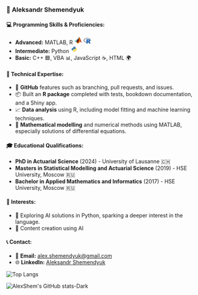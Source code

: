 ### 📌 **Aleksandr Shemendyuk**

#### 💻 **Programming Skills & Proficiencies:**
- **Advanced:** MATLAB, R <code><img height="20" src="https://raw.githubusercontent.com/github/explore/master/topics/matlab/matlab.png"></code> <code><img height="20" src="https://raw.githubusercontent.com/github/explore/master/topics/r/r.png"></code>
- **Intermediate:** Python <code><img height="20" src="https://raw.githubusercontent.com/github/explore/master/topics/python/python.png"></code>
- **Basic:** C++ 🟦, VBA 📊, JavaScript ☕, HTML 🌍

#### 🔧 **Technical Expertise:**
- 🔀 **GitHub** features such as branching, pull requests, and issues.
- 📦 Built an **R package** completed with tests, bookdown documentation, and a Shiny app.
- 📈 **Data analysis** using R, including model fitting and machine learning techniques.
- 🔢 **Mathematical modelling** and numerical methods using MATLAB, especially solutions of differential equations.

#### 🎓 **Educational Qualifications:**
- **PhD in Actuarial Science** (2024) - University of Lausanne 🇨🇭
- **Masters in Statistical Modelling and Actuarial Science** (2019) - HSE University, Moscow 🇷🇺
- **Bachelor in Applied Mathematics and Informatics** (2017) - HSE University, Moscow 🇷🇺

#### 🌱 **Interests:**
- 🤖 Exploring AI solutions in Python, sparking a deeper interest in the language.
- 🎥 Content creation using AI

#### 📞 **Contact:**
- 📧 **Email:** alex.shemendyuk@gmail.com
- 🌐 **LinkedIn:** [Aleksandr Shemendyuk](https://www.linkedin.com/in/alex-shem/)

![Top Langs](https://github-readme-stats.vercel.app/api/top-langs/?username=AlexShem&layout=compact&theme=github_dark_dimmed&langs_count=8)

![AlexShem's GitHub stats-Dark](https://github-readme-stats.vercel.app/api?username=AlexShem&count_private=true&show_icons=true&theme=github_dark_dimmed)
